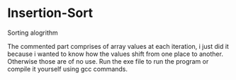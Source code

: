 # Insertion-Sort
Sorting alogrithm

The commented part comprises of array values at each iteration, i just did it because i wanted to know how the values shift from one place to another. Otherwise those are of no use.
Run the exe file to run the program or compile it yourself using gcc commands.
